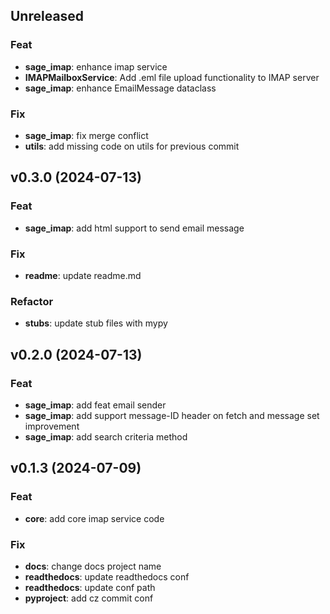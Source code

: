 ## Unreleased

### Feat

- **sage_imap**: enhance imap service
- **IMAPMailboxService**: Add .eml file upload functionality to IMAP server
- **sage_imap**: enhance EmailMessage dataclass

### Fix

- **sage_imap**: fix merge conflict
- **utils**: add missing code on utils for previous commit

## v0.3.0 (2024-07-13)

### Feat

- **sage_imap**: add html support to send email message

### Fix

- **readme**: update readme.md

### Refactor

- **stubs**: update stub files with mypy

## v0.2.0 (2024-07-13)

### Feat

- **sage_imap**: add feat email sender
- **sage_imap**: add support message-ID header on fetch and message set improvement
- **sage_imap**: add search criteria method

## v0.1.3 (2024-07-09)

### Feat

- **core**: add core imap service code

### Fix

- **docs**: change docs project name
- **readthedocs**: update readthedocs conf
- **readthedocs**: update conf path
- **pyproject**: add cz commit conf
